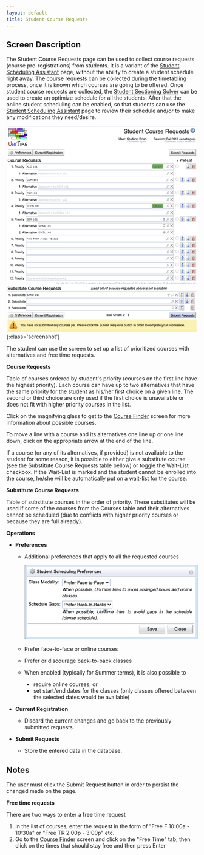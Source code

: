 ```yaml
---
layout: default
title: Student Course Requests
---
```



## Screen Description

The Student Course Requests page can be used to collect course requests (course pre-registrations) from students. It is a variant of the [Student Scheduling Assistant](student-scheduling-assistant) page, without the ability to create a student schedule right away. The course requests can be collected during the timetabling process, once it is known which courses are going to be offered. Once student course requests are collected, the [Student Sectioning Solver](student-scheduling-solver) can be used to create an optimize schedule for all the students. After that the online student scheduling can be enabled, so that students can use the [Student Scheduling Assistant](student-scheduling-assistant) page to review their schedule and/or to make any modifications they need/desire.

![Student Course Requests](images/student-course-requests-1.png){:class='screenshot'}

The student can use the screen to set up a list of prioritized courses with alternatives and free time requests.

**Course Requests**

Table of courses ordered by student's priority (courses on the first line have the highest priority). Each course can have up to two alternatives that have the same priority for the student as his/her first choice on a given line. The second or third choice are only used if the first choice is unavailable or does not fit with higher priority courses in the list.

Click on the magnifying glass to get to the [Course Finder](student-course-finder) screen for more information about possible courses.

To move a line with a course and its alternatives one line up or one line down, click on the appropriate arrow at the end of the line.

If a course (or any of its alternatives, if provided) is not available to the student for some reason, it is possible to either give a substitute course (see the Substitute Course Requests table bellow) or toggle the Wait-List checkbox. If the Wait-List is marked and the student cannot be enrolled into the course, he/she will be automatically put on a wait-list for the course.

**Substitute Course Requests**

Table of substitute courses in the order of priority. These substitutes will be used if some of the courses from the Courses table and their alternatives cannot be scheduled (due to conflicts with higher priority courses or because they are full already).

**Operations**

* **Preferences**
	* Additional preferences that apply to all the requested courses

		![Student Scheduling Assistant](images/student-scheduling-assistant-5.png)

	* Prefer face-to-face or online courses
	* Prefer or discourage back-to-back classes
	* When enabled (typically for Summer terms), it is also possible to
		* require online courses, or
		* set start/end dates for the classes (only classes offered between the selected dates would be available)

* **Current Registration**
	* Discard the current changes and go back to the previously submitted requests.

* **Submit Requests**
	* Store the entered data in the database.

## Notes

The user must click the Submit Request button in order to persist the changed made on the page.

**Free time requests**

There are two ways to enter a free time request

1. In the list of courses, enter the request in the form of "Free F 10:00a - 10:30a" or "Free TR 2:00p - 3:00p" etc.
2. Go to the [Course Finder](student-course-finder) screen and click on the "Free Time" tab; then click on the times that should stay free and then press Enter
